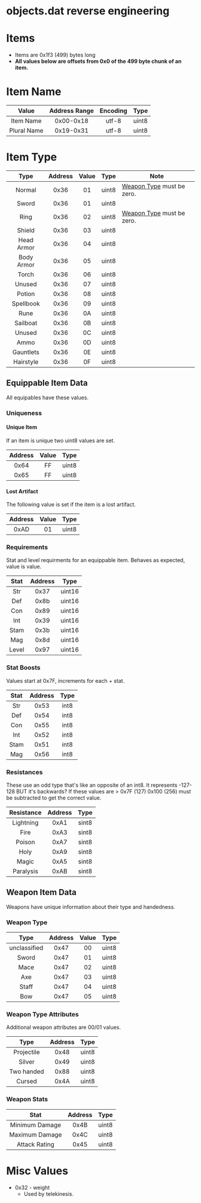 # objects.dat reverse engineering

# Items

* Items are 0x1f3 (499) bytes long
* **All values below are offsets from 0x0 of the 499 byte chunk of an item.**

# Item Name


|    Value    | Address Range | Encoding |  Type  |
|:-----------:|:-------------:|:--------:|:------:|
|  Item Name  |   0x00-0x18   |   utf-8  | uint8 |
| Plural Name |   0x19-0x31   |   utf-8  | uint8 |


# Item Type


|     Type    | Address | Value |  Type  | Note                                      |
|:-----------:|:-------:|:-----:|:------:|-------------------------------------------|
|    Normal   |   0x36  |   01  | uint8 | [Weapon Type](#weapon-type) must be zero. |
|    Sword    |   0x36  |   01  | uint8 |                                           |
|     Ring    |   0x36  |   02  | uint8 | [Weapon Type](#weapon-type) must be zero. |
|    Shield   |   0x36  |   03  | uint8 |                                           |
|  Head Armor |   0x36  |   04  | uint8 |                                           |
|  Body Armor |   0x36  |   05  | uint8 |                                           |
|    Torch    |   0x36  |   06  | uint8 |                                           |
|    Unused   |   0x36  |   07  | uint8 |                                           |
|    Potion   |   0x36  |   08  | uint8 |                                           |
|  Spellbook  |   0x36  |   09  | uint8 |                                           |
|     Rune    |   0x36  |   0A  | uint8 |                                           |
|   Sailboat  |   0x36  |   0B  | uint8 |                                           |
|    Unused   |   0x36  |   0C  | uint8 |                                           |
|     Ammo    |   0x36  |   0D  | uint8 |                                           |
|  Gauntlets  |   0x36  |   0E  | uint8 |                                           |
|  Hairstyle  |   0x36  |   0F  | uint8 |                                           |
	

## Equippable Item Data

All equipables have these values.

### Uniqueness

#### Unique Item
If an item is unique two uint8 values are set.

| Address | Value |  Type  |
|:-------:|:-----:|:------:|
|   0x64  |   FF  | uint8 |
|   0x65  |   FF  | uint8 |

#### Lost Artifact
The following value is set if the item is a lost artifact.

| Address | Value |  Type  |
|:-------:|:-----:|:------:|
|   0xAD  |   01  | uint8 |


### Requirements
Stat and level requirments for an equippable item. 
Behaves as expected, value is value.

|  Stat | Address |  Type  |
|:-----:|:-------:|:------:|
|  Str  |   0x37  | uint16 |
|  Def  |   0x8b  | uint16 |
|  Con  |   0x89  | uint16 |
|  Int  |   0x39  | uint16 |
|  Stam |   0x3b  | uint16 |
|  Mag  |   0x8d  | uint16 |
| Level |   0x97  | uint16 |

### Stat Boosts
Values start at 0x7F, increments for each + stat.

|  Stat | Address |  Type  |
|:-----:|:-------:|:------:|
|  Str  |   0x53  | int8 |
|  Def  |   0x54  | int8 |
|  Con  |   0x55  | int8 |
|  Int  |   0x52  | int8 |
|  Stam |   0x51  | int8 |
|  Mag  |   0x56  | int8 |

### Resistances
These use an odd type that's like an opposite of an int8. It represents -127-128 BUT it's backwards?
If these values are > 0x7F (127) 0x100 (256) must be subtracted to get the correct value.

|  Resistance | Address |  Type  |
|:-----------:|:-------:|:------:|
|  Lightning  |   0xA1  | sint8 |
|     Fire    |   0xA3  | sint8 |
|    Poison   |   0xA7  | sint8 |
|     Holy    |   0xA9  | sint8 |
|    Magic    |   0xA5  | sint8 |
|  Paralysis  |   0xAB  | sint8 |

## Weapon Item Data
Weapons have unique information about their type and handedness.

### Weapon Type

|     Type     | Address | Value |  Type  |
|:------------:|:-------:|:-----:|:------:|
| unclassified |   0x47  |   00  | uint8 |
|     Sword    |   0x47  |   01  | uint8 |
|     Mace     |   0x47  |   02  | uint8 |
|      Axe     |   0x47  |   03  | uint8 |
|     Staff    |   0x47  |   04  | uint8 |
|      Bow     |   0x47  |   05  | uint8 |

### Weapon Type Attributes
Additional weapon attributes are 00/01 values.

|     Type    | Address |  Type  |
|:-----------:|:-------:|:------:|
|  Projectile |   0x48  | uint8 |
|    Silver   |   0x49  | uint8 |
|  Two handed |   0x88  | uint8 |
|    Cursed   |   0x4A  | uint8 |

### Weapon Stats 
|      Stat      | Address |  Type  |
|:--------------:|:-------:|:------:|
| Minimum Damage |   0x4B  | uint8 |
| Maximum Damage |   0x4C  | uint8 |
|  Attack Rating |   0x45  | uint8 |

# Misc Values

- 0x32 - weight
    - Used by telekinesis. 
